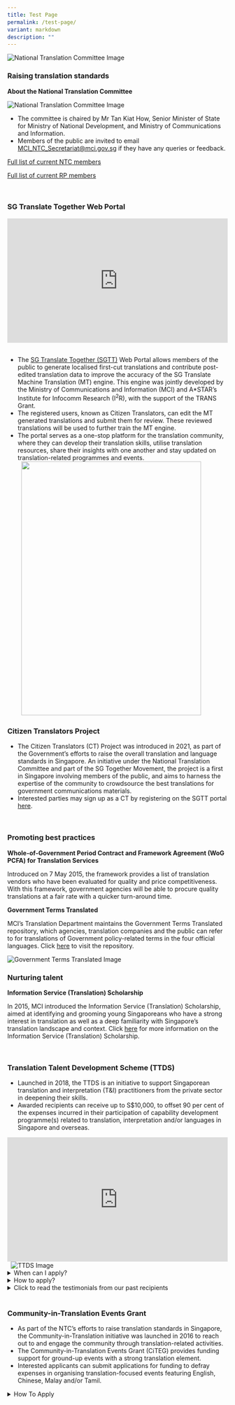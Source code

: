 ```yaml
---
title: Test Page
permalink: /test-page/
variant: markdown
description: ""
---
```

<img alt="National Translation Committee Image" src="https://www.mci.gov.sg/images/TD/updated%20ifg%201_ntc%20banner_mci%20website%20revamp%202023.png">
&nbsp;
<section id="raising-translation-standards">
	<h3>Raising translation standards</h3>

<p><strong>About the National Translation Committee</strong></p>
<img alt="National Translation Committee Image" src="https://www.mci.gov.sg/images/TD/updated%20ifg%202_ntc%20and%20rp%20ifg_mci%20website%20revamp%202023.png">

<ul>
<li>The committee is chaired by Mr Tan Kiat How, Senior Minister of State for Ministry of National Development, and Ministry of Communications and Information.</li>
<li>Members of the public are invited to email <a href="mailto:MCI_NTC_Secretariat@mci.gov.sg">MCI_NTC_Secretariat@mci.gov.sg</a> if they have any queries or feedback.</li>
</ul>

<p><a href="https://www.mci.gov.sg/files/Translation/full_list_of_6th_term_ntc_members__29_feb_2024.pdf">Full list of current NTC members</a></p>
<p><a href="https://www.mci.gov.sg/files/Translation/Full_list_of_6th_Term_RP_members_11Mar2024.pdf">Full list of current RP members</a></p>
</section>
<br>
<section id="sgtt-web-portal">
	<h3>SG Translate Together Web Portal</h3>

<div style="position:relative;padding-top:56.25%;"> <iframe style="position:absolute;top:0;left:0;width:100%;height:100%;" align="center" allowfullscreen="" allow="accelerometer; autoplay; clipboard-write; encrypted-media; gyroscope; picture-in-picture" frameborder="0" title="YouTube video player" src="https://www.youtube.com/embed/-OYRSf0Kx_Y" height="315" width="560"></iframe> </div>
&nbsp;

<ul>
<li>The <a href="https://www.sgtranslatetogether.gov.sg/">SG Translate Together (SGTT)</a> Web Portal allows members of the public to generate localised first-cut translations and contribute post-edited translation data to improve the accuracy of the SG Translate Machine Translation (MT) engine. This engine was jointly developed by the Ministry of Communications and Information (MCI) and A*STAR’s Institute for Infocomm Research (I<sup>2</sup>R), with the support of the TRANS Grant. </li>
<li>The registered users, known as Citizen Translators, can edit the MT generated translations and submit them for review. These reviewed translations will be used to further train the MT engine.</li>
<li>The portal serves as a one-stop platform for the translation community, where they can develop their translation skills, utilise translation resources, share their insights with one another and stay updated on translation-related programmes and events.</li>
&nbsp;

<img src="https://www.mci.gov.sg/images/TD/sgtt%20edm.jpg" style="height:580px; width:411px;">
&nbsp;

</ul></section>

<section id="citizens-translators-project">
	<h3>Citizen Translators Project</h3>

<ul>
<li>The Citizen Translators (CT) Project was introduced in 2021, as part of the Government’s efforts to raise the overall translation and language standards in Singapore. An initiative under the National Translation Committee and part of the SG Together Movement, the project is a first in Singapore involving members of the public, and aims to harness the expertise of the community to crowdsource the best translations for government communications materials. </li>
<li>Interested parties may sign up as a CT by registering on the SGTT portal <a href="https://www.sgtranslatetogether.gov.sg/">here</a>.</li>

</ul></section>
<br>
<section id="promoting-best-practices">
	<h3>Promoting best practices</h3>

<p><strong>Whole-of-Government Period Contract and Framework Agreement (WoG PCFA) for Translation Services</strong></p>

<p>Introduced on 7 May 2015, the framework provides a list of translation vendors who have been evaluated for quality and price competitiveness. With this framework, government agencies will be able to procure quality translations at a fair rate with a quicker turn-around time.</p>
	
<p><strong>Government Terms Translated</strong></p>

<p>MCI’s Translation Department maintains the Government Terms Translated repository, which agencies, translation companies and the public can refer to for translations of Government policy-related terms in the four official languages. Click <a href="https://www.translatedterms.gov.sg/">here</a> to visit the repository.</p>

<img alt="Government Terms Translated Image" src="https://www.mci.gov.sg/images/TD/updated%20ifg%203_gtt%20ifg_mci%20website%20revamp%202023.png">
&nbsp;

</section>

<section id="nurturing-talent">
	<h3>Nurturing talent</h3>

<p><strong>Information Service (Translation) Scholarship</strong></p>

<p>In 2015, MCI introduced the Information Service (Translation) Scholarship, aimed at identifying and grooming young Singaporeans who have a strong interest in translation as well as a deep familiarity with Singapore’s translation landscape and context. Click <a href="https://www.mci.gov.sg/join-us/scholarship/overview/">here</a> for more information on the Information Service (Translation) Scholarship. </p>
</section>
<br>
<section id="translation-talent-development-scheme">
	<h3>Translation Talent Development Scheme (TTDS)</h3>

<ul>
<li>Launched in 2018, the TTDS is an initiative to support Singaporean translation and interpretation (T&amp;I) practitioners from the private sector in deepening their skills.</li>
<li>Awarded recipients can receive up to S$10,000, to offset 90 per cent of the expenses incurred in their participation of capability development programme(s) related to translation, interpretation and/or languages in Singapore and overseas.</li>

</ul>
<div style="position:relative;padding-top:56.25%;"> <iframe style="position:absolute;top:0;left:0;width:100%;height:100%;" align="center" allowfullscreen="" allow="accelerometer; autoplay; clipboard-write; encrypted-media; gyroscope; picture-in-picture" frameborder="0" title="YouTube video player" src="https://www.youtube.com/embed/Lcflsk1blxA?si=I-YO_L03DRH0VaeQ" height="315" width="560"></iframe> </div>
&nbsp;

<img alt="TTDS Image" src="https://www.mci.gov.sg/images/TD/ttds%20brochure.png">

<style>  
  details { 
    border: 1px solid #ccc;  
    background-color: #f9f9f9;  
    border-radius: 4px;  
    padding: 10px;  
    margin-bottom: 10px;  
  }  

  summary {  
    font-weight: bold;  
    cursor: pointer;  
  }  
</style> &nbsp;

<details> 
<summary>When can I apply?</summary>
<br>
Applications are now open from 1 April 2024 to 30 June 2024 (both dates inclusive).
<br><br>
</details>

<details> 
<summary>How to apply?</summary>
<p>Please read through the Application Guide to find out more about TTDS. Please take note that the TTDS Application Form has to be completed in one sitting, as incomplete applications cannot be saved as drafts. Hence, please set aside sufficient time to prepare the supporting documents required for the submission.</p>
<p>If you fulfil the eligibility criteria, submit the TTDS Application Form with the required supporting documents (preferably in Microsoft Word or Adobe Acrobat PDF formats).</p>
	<ol type="1">
	<li>Capability Development Plan form - download the form and upload it to the TTDS
		Application Form after completion</li>
	<li>Curriculum vitae</li>
	<li>Proof of enrolment (e.g., letter of acceptance / matriculation) OR application (e.g., application acknowledgement emails) OR awaiting confirmation / invitation (e.g., registration emails) from the programme provider of each programme OR plan(s) to apply for upcoming programmes (screenshots of programme details stating the application period if it has yet to commence)</li>
		<li>Translation portfolio with non-confidential items (for translation practitioners) and/or testimonials from clients (for both translation and interpretation practitioners)</li> 
<p><i>Items 2 to 4 above must be saved as a single ZIP file (max file size 4MB), and upload via the TTDS Application Form.</i></p>
<p>All applications must reach the NTC Secretariat by 30 June, 2359hrs (Singapore time)
of the application year.</p><br>
For more information, please refer to:
<br><br>
<a href="https://go.gov.sg/ttds-enquiry">TTDS Enquiry Form</a>
<br><br>
</ol></details>

<details> &nbsp;
&nbsp;<summary>Click to read the testimonials from our past recipients</summary> &nbsp;

<br>
<div style="display: flex;"> <img style="width: 50%; max-width: 100%; height: auto;" alt="Image 1" src="/images/TD/ttds%20testimonial%20image%201.png"> <img style="width: 50%; max-width: 100%; height: auto;" alt="Image 2" src="/images/TD/ttds%20testimonial%20image%202.png"> </div>
<div style="display: flex;"> <img style="width: 50%; max-width: 100%; height: auto;" alt="Image 1" src="/images/TD/ttds%20testimonial%20image%203.png"> <img style="width: 50%; max-width: 100%; height: auto;" alt="Image 2" src="/images/TD/ttds%20testimonial%20image%204.png"> </div>
<div style="display: flex;"> <img style="width: 50%; max-width: 100%; height: auto;" alt="Image 1" src="/images/TD/ttds%20testimonial%20image%205.png"> <img style="width: 50%; max-width: 100%; height: auto;" alt="Image 2" src="/images/TD/ttds%20testimonial%20image%206.png"> </div>

</details>
</section>
&nbsp;

<section id="community-in-translation-events-grant">
	<h3>Community-in-Translation Events Grant</h3>

<ul>
<li>As part of the NTC’s efforts to raise translation standards in Singapore, the Community-in-Translation initiative was launched in 2016 to reach out to and engage the community through translation-related activities.</li>
<li>The Community-in-Translation Events Grant (CiTEG) provides funding support for ground-up events with a strong translation element.</li>
<li>Interested applicants can submit applications for funding to defray expenses in organising translation-focused events featuring English, Chinese, Malay and/or Tamil.</li>
</ul>

<style>  
  details {  
    border: 1px solid #ccc;  
    background-color: #f9f9f9;  
    border-radius: 4px;  
    padding: 10px;  
    margin-bottom: 10px;  
  }  
  summary {  
    font-weight: bold;  
    cursor: pointer;  
  }  

</style> 
<details> 
&nbsp;<summary>How To Apply</summary>&nbsp;
<br>
Current and upcoming application cycles:
<br>
<title>Table Example</title> &nbsp;
<table><thead><tr><th>Application period</th><th>For proposed events which start in</th></tr></thead><tbody><tr><td>1 February 2024 to 31 March 2024</td><td>July 2024 to December 2024</td></tr><tr><td>1 August 2024 to 30 September 2024</td><td>January 2025 to June 2025</td></tr></tbody></table>
<br>
For more information, please refer to:
<br><br>
<title>Table Example</title>
<table>
<thead>
<tr>
<th>CiTEG Enquiry Form</th>
<th>CiTEG Application Guide</th>
<th>CiTEG Application Form</th>
</tr>
</thead>
<tbody>
<tr>
<td><a href="https://go.gov.sg/citeg-enquiry">Enquiry Form</a></td>
<td><a href="https://www.mci.gov.sg/files/Translation/CiTEG_Application_Guide_caa_21_Sep_2023.pdf">Application Guide</a></td>
<td><a href="https://www.mci.gov.sg/files/Translation/citeg%20application%20form%20(updated%2030%20apr%202021).pdf">Application Form</a></td>
</tr>
</tbody>
</table><br><br>
</details>
</section>